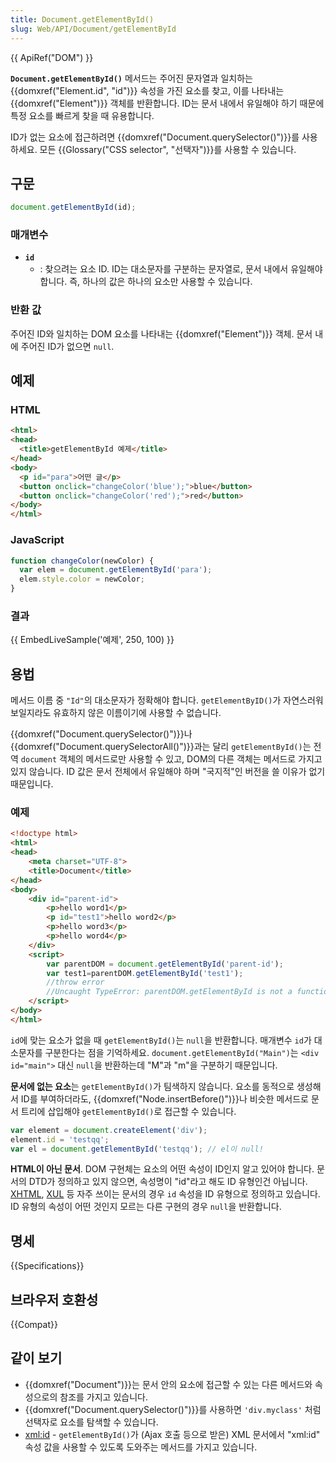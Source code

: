 ```yaml
---
title: Document.getElementById()
slug: Web/API/Document/getElementById
---
```


{{ ApiRef("DOM") }}

**`Document.getElementById()`** 메서드는 주어진 문자열과 일치하는 {{domxref("Element.id", "id")}} 속성을 가진 요소를 찾고, 이를 나타내는 {{domxref("Element")}} 객체를 반환합니다. ID는 문서 내에서 유일해야 하기 때문에 특정 요소를 빠르게 찾을 때 유용합니다.

ID가 없는 요소에 접근하려면 {{domxref("Document.querySelector()")}}를 사용하세요. 모든 {{Glossary("CSS selector", "선택자")}}를 사용할 수 있습니다.

## 구문

```js
document.getElementById(id);
```

### 매개변수

- **`id`**
  - : 찾으려는 요소 ID. ID는 대소문자를 구분하는 문자열로, 문서 내에서 유일해야 합니다. 즉, 하나의 값은 하나의 요소만 사용할 수 있습니다.

### 반환 값

주어진 ID와 일치하는 DOM 요소를 나타내는 {{domxref("Element")}} 객체. 문서 내에 주어진 ID가 없으면 `null`.

## 예제

### HTML

```html
<html>
<head>
  <title>getElementById 예제</title>
</head>
<body>
  <p id="para">어떤 글</p>
  <button onclick="changeColor('blue');">blue</button>
  <button onclick="changeColor('red');">red</button>
</body>
</html>
```

### JavaScript

```js
function changeColor(newColor) {
  var elem = document.getElementById('para');
  elem.style.color = newColor;
}
```

### 결과

{{ EmbedLiveSample('예제', 250, 100) }}

## 용법

메서드 이름 중 `"Id"`의 대소문자가 정확해야 합니다. `getElementByID()`가 자연스러워 보일지라도 유효하지 않은 이름이기에 사용할 수 없습니다.

{{domxref("Document.querySelector()")}}나 {{domxref("Document.querySelectorAll()")}}과는 달리 `getElementById()`는 전역 `document` 객체의 메서드로만 사용할 수 있고, DOM의 다른 객체는 메서드로 가지고 있지 않습니다. ID 값은 문서 전체에서 유일해야 하며 "국지적"인 버전을 쓸 이유가 없기 때문입니다.

### 예제

```html
<!doctype html>
<html>
<head>
    <meta charset="UTF-8">
    <title>Document</title>
</head>
<body>
    <div id="parent-id">
        <p>hello word1</p>
        <p id="test1">hello word2</p>
        <p>hello word3</p>
        <p>hello word4</p>
    </div>
    <script>
        var parentDOM = document.getElementById('parent-id');
        var test1=parentDOM.getElementById('test1');
        //throw error
        //Uncaught TypeError: parentDOM.getElementById is not a function
    </script>
</body>
</html>
```

`id`에 맞는 요소가 없을 때 `getElementById()`는 `null`을 반환합니다. 매개변수 `id`가 대소문자를 구분한다는 점을 기억하세요. `document.getElementById("Main")`는 `<div id="main">` 대신 `null`을 반환하는데 "M"과 "m"을 구분하기 때문입니다.

**문서에 없는 요소**는 `getElementById()`가 팀색하지 않습니다. 요소를 동적으로 생성해서 ID를 부여하더라도, {{domxref("Node.insertBefore()")}}나 비슷한 메서드로 문서 트리에 삽입해야 `getElementById()`로 접근할 수 있습니다.

```js
var element = document.createElement('div');
element.id = 'testqq';
var el = document.getElementById('testqq'); // el이 null!
```

**HTML이 아닌 문서**. DOM 구현체는 요소의 어떤 속성이 ID인지 알고 있어야 합니다. 문서의 DTD가 정의하고 있지 않으면, 속성명이 "id"라고 해도 ID 유형인건 아닙니다. [XHTML](/ko/docs/XHTML), [XUL](/ko/docs/XUL) 등 자주 쓰이는 문서의 경우 `id` 속성을 ID 유형으로 정의하고 있습니다. ID 유형의 속성이 어떤 것인지 모르는 다른 구현의 경우 `null`을 반환합니다.

## 명세

{{Specifications}}

## 브라우저 호환성

{{Compat}}

## 같이 보기

- {{domxref("Document")}}는 문서 안의 요소에 접근할 수 있는 다른 메서드와 속성으로의 참조를 가지고 있습니다.
- {{domxref("Document.querySelector()")}}를 사용하면 `'div.myclass'` 처럼 선택자로 요소를 탐색할 수 있습니다.
- [xml:id](/ko/docs/xml/xml:id) - `getElementById()`가 (Ajax 호출 등으로 받은) XML 문서에서 "xml:id" 속성 값을 사용할 수 있도록 도와주는 메서드를 가지고 있습니다.
